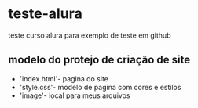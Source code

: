# teste-alura
teste curso alura para exemplo de teste em github 

## modelo do protejo de criação de site

- 'index.html'- pagina do site
- 'style.css'- modelo de pagina com cores e estilos
- 'image'- local para meus arquivos
